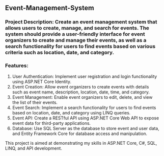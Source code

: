 ## Event-Management-System
### Project Description: Create an event management system that allows users to create, manage, and search for events. The system should provide a user-friendly interface for event organizers to create and manage their events, as well as a search functionality for users to find events based on various criteria such as location, date, and category. 

### Features:

1. User Authentication: Implement user registration and login functionality using ASP.NET Core Identity.
2. Event Creation: Allow event organizers to create events with details such as event name, description, location, date, time, and category.
3. Event Management: Enable event organizers to edit, delete, and view the list of their events.
4. Event Search: Implement a search functionality for users to find events based on location, date, and category using LINQ queries.
5. Event API: Create a RESTful API using ASP.NET Core Web API to expose event data for third-party applications.
6. Database: Use SQL Server as the database to store event and user data, and Entity Framework Core for database access and manipulation.

This project is aimed at demonstrating my skills in ASP.NET Core, C#, SQL, LINQ, and API development. 
